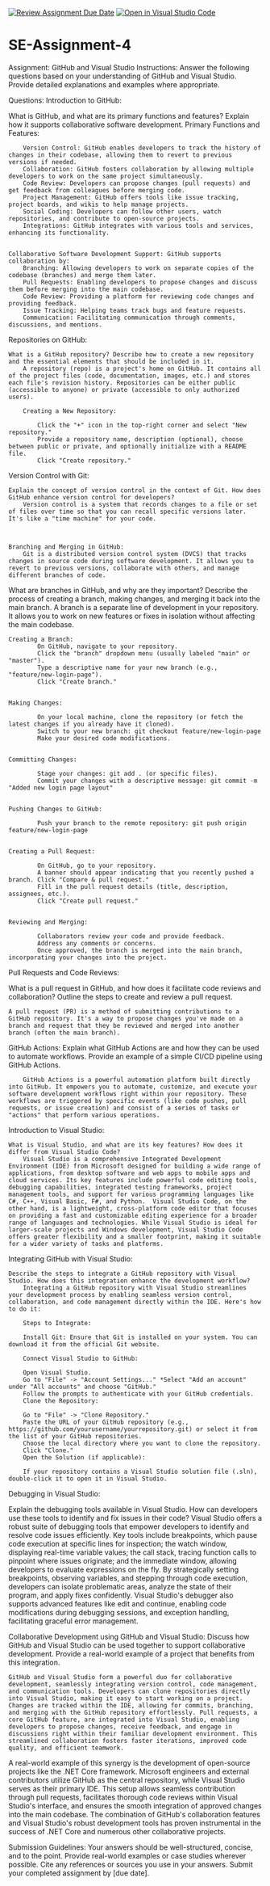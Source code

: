 [![Review Assignment Due Date](https://classroom.github.com/assets/deadline-readme-button-22041afd0340ce965d47ae6ef1cefeee28c7c493a6346c4f15d667ab976d596c.svg)](https://classroom.github.com/a/GvXCZgfk)
[![Open in Visual Studio Code](https://classroom.github.com/assets/open-in-vscode-2e0aaae1b6195c2367325f4f02e2d04e9abb55f0b24a779b69b11b9e10269abc.svg)](https://classroom.github.com/online_ide?assignment_repo_id=15370305&assignment_repo_type=AssignmentRepo)
# SE-Assignment-4
Assignment: GitHub and Visual Studio
Instructions:
Answer the following questions based on your understanding of GitHub and Visual Studio. Provide detailed explanations and examples where appropriate.

Questions:
Introduction to GitHub:

What is GitHub, and what are its primary functions and features? Explain how it supports collaborative software development.
    Primary Functions and Features:

        Version Control: GitHub enables developers to track the history of changes in their codebase, allowing them to revert to previous versions if needed.
        Collaboration: GitHub fosters collaboration by allowing multiple developers to work on the same project simultaneously.
        Code Review: Developers can propose changes (pull requests) and get feedback from colleagues before merging code.
        Project Management: GitHub offers tools like issue tracking, project boards, and wikis to help manage projects.
        Social Coding: Developers can follow other users, watch repositories, and contribute to open-source projects.
        Integrations: GitHub integrates with various tools and services, enhancing its functionality.


    Collaborative Software Development Support: GitHub supports collaboration by:
        Branching: Allowing developers to work on separate copies of the codebase (branches) and merge them later.
        Pull Requests: Enabling developers to propose changes and discuss them before merging into the main codebase.
        Code Review: Providing a platform for reviewing code changes and providing feedback.
        Issue Tracking: Helping teams track bugs and feature requests.
        Communication: Facilitating communication through comments, discussions, and mentions.



Repositories on GitHub:

    What is a GitHub repository? Describe how to create a new repository and the essential elements that should be included in it.
        A repository (repo) is a project's home on GitHub. It contains all of the project files (code, documentation, images, etc.) and stores each file's revision history. Repositories can be either public (accessible to anyone) or private (accessible to only authorized users).
         
        Creating a New Repository:

            Click the "+" icon in the top-right corner and select "New repository."
            Provide a repository name, description (optional), choose between public or private, and optionally initialize with a README file.
            Click "Create repository."



Version Control with Git:

    Explain the concept of version control in the context of Git. How does GitHub enhance version control for developers?
        Version control is a system that records changes to a file or set of files over time so that you can recall specific versions later. It's like a "time machine" for your code.



    Branching and Merging in GitHub:
        Git is a distributed version control system (DVCS) that tracks changes in source code during software development. It allows you to revert to previous versions, collaborate with others, and manage different branches of code.


What are branches in GitHub, and why are they important? Describe the process of creating a branch, making changes, and merging it back into the main branch.
    A branch is a separate line of development in your repository. It allows you to work on new features or fixes in isolation without affecting the main codebase.

    Creating a Branch:
            On GitHub, navigate to your repository.
            Click the "branch" dropdown menu (usually labeled "main" or "master").
            Type a descriptive name for your new branch (e.g., "feature/new-login-page").
            Click "Create branch."


    Making Changes:

            On your local machine, clone the repository (or fetch the latest changes if you already have it cloned).
            Switch to your new branch: git checkout feature/new-login-page
            Make your desired code modifications.


    Committing Changes:

            Stage your changes: git add . (or specific files).
            Commit your changes with a descriptive message: git commit -m "Added new login page layout"


    Pushing Changes to GitHub:

            Push your branch to the remote repository: git push origin feature/new-login-page


    Creating a Pull Request:

            On GitHub, go to your repository.
            A banner should appear indicating that you recently pushed a branch. Click "Compare & pull request."
            Fill in the pull request details (title, description, assignees, etc.).
            Click "Create pull request."


    Reviewing and Merging:

            Collaborators review your code and provide feedback.
            Address any comments or concerns.
            Once approved, the branch is merged into the main branch, incorporating your changes into the project.



Pull Requests and Code Reviews:

What is a pull request in GitHub, and how does it facilitate code reviews and collaboration? Outline the steps to create and review a pull request.

    A pull request (PR) is a method of submitting contributions to a GitHub repository. It's a way to propose changes you've made on a branch and request that they be reviewed and merged into another branch (often the main branch).


GitHub Actions:
    Explain what GitHub Actions are and how they can be used to automate workflows. Provide an example of a simple CI/CD pipeline using GitHub Actions.

        GitHub Actions is a powerful automation platform built directly into GitHub. It empowers you to automate, customize, and execute your software development workflows right within your repository. These workflows are triggered by specific events (like code pushes, pull requests, or issue creation) and consist of a series of tasks or "actions" that perform various operations.


Introduction to Visual Studio:

    What is Visual Studio, and what are its key features? How does it differ from Visual Studio Code?
        Visual Studio is a comprehensive Integrated Development Environment (IDE) from Microsoft designed for building a wide range of applications, from desktop software and web apps to mobile apps and cloud services. Its key features include powerful code editing tools, debugging capabilities, integrated testing frameworks, project management tools, and support for various programming languages like C#, C++, Visual Basic, F#, and Python.  Visual Studio Code, on the other hand, is a lightweight, cross-platform code editor that focuses on providing a fast and customizable editing experience for a broader range of languages and technologies. While Visual Studio is ideal for larger-scale projects and Windows development, Visual Studio Code offers greater flexibility and a smaller footprint, making it suitable for a wider variety of tasks and platforms.



Integrating GitHub with Visual Studio:

    Describe the steps to integrate a GitHub repository with Visual Studio. How does this integration enhance the development workflow?
        Integrating a GitHub repository with Visual Studio streamlines your development process by enabling seamless version control, collaboration, and code management directly within the IDE. Here's how to do it:

        Steps to Integrate:

        Install Git: Ensure that Git is installed on your system. You can download it from the official Git website.

        Connect Visual Studio to GitHub:

        Open Visual Studio.
        Go to "File" -> "Account Settings..." *Select "Add an account" under "All accounts" and choose "GitHub."
        Follow the prompts to authenticate with your GitHub credentials.
        Clone the Repository:

        Go to "File" -> "Clone Repository."
        Paste the URL of your GitHub repository (e.g., https://github.com/yourusername/yourrepository.git) or select it from the list of your GitHub repositories.
        Choose the local directory where you want to clone the repository.
        Click "Clone."
        Open the Solution (if applicable):

        If your repository contains a Visual Studio solution file (.sln), double-click it to open it in Visual Studio.

Debugging in Visual Studio:

Explain the debugging tools available in Visual Studio. How can developers use these tools to identify and fix issues in their code?
    Visual Studio offers a robust suite of debugging tools that empower developers to identify and resolve code issues efficiently. Key tools include breakpoints, which pause code execution at specific lines for inspection; the watch window, displaying real-time variable values; the call stack, tracing function calls to pinpoint where issues originate; and the immediate window, allowing developers to evaluate expressions on the fly. By strategically setting breakpoints, observing variables, and stepping through code execution, developers can isolate problematic areas, analyze the state of their program, and apply fixes confidently. Visual Studio's debugger also supports advanced features like edit and continue, enabling code modifications during debugging sessions, and exception handling, facilitating graceful error management.


Collaborative Development using GitHub and Visual Studio:
    Discuss how GitHub and Visual Studio can be used together to support collaborative development. Provide a real-world example of a project that benefits from this integration.

    GitHub and Visual Studio form a powerful duo for collaborative development, seamlessly integrating version control, code management, and communication tools. Developers can clone repositories directly into Visual Studio, making it easy to start working on a project. Changes are tracked within the IDE, allowing for commits, branching, and merging with the GitHub repository effortlessly. Pull requests, a core GitHub feature, are integrated into Visual Studio, enabling developers to propose changes, receive feedback, and engage in discussions right within their familiar development environment. This streamlined collaboration fosters faster iterations, improved code quality, and efficient teamwork.

A real-world example of this synergy is the development of open-source projects like the .NET Core framework. Microsoft engineers and external contributors utilize GitHub as the central repository, while Visual Studio serves as their primary IDE. This setup allows seamless contribution through pull requests, facilitates thorough code reviews within Visual Studio's interface, and ensures the smooth integration of approved changes into the main codebase. The combination of GitHub's collaboration features and Visual Studio's robust development tools has proven instrumental in the success of .NET Core and numerous other collaborative projects.

Submission Guidelines:
Your answers should be well-structured, concise, and to the point.
Provide real-world examples or case studies wherever possible.
Cite any references or sources you use in your answers.
Submit your completed assignment by [due date].
